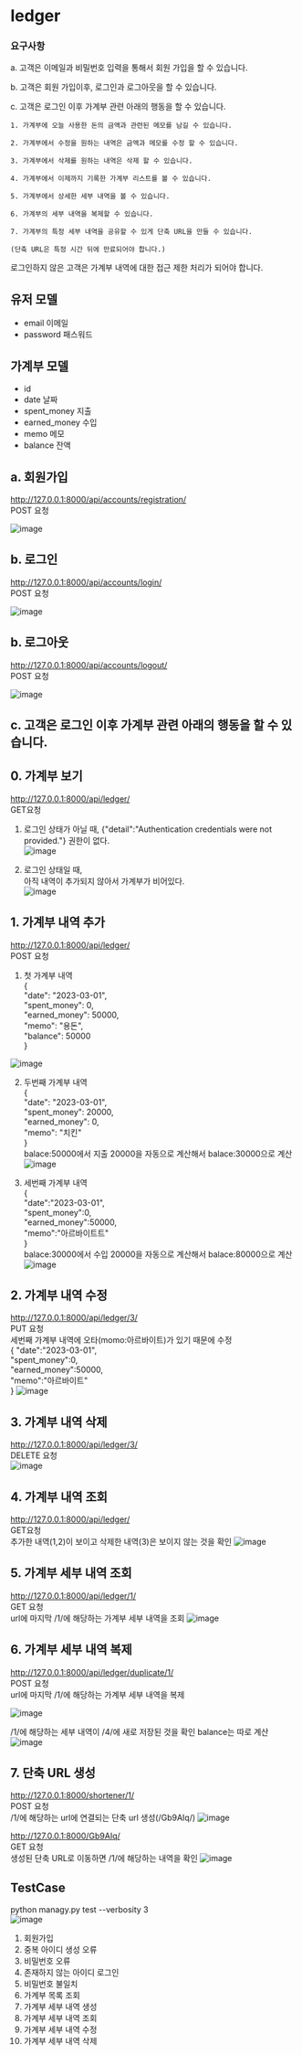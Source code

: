 # ledger


### 요구사항

a. 고객은 이메일과 비밀번호 입력을 통해서 회원 가입을 할 수 있습니다.

b. 고객은 회원 가입이후, 로그인과 로그아웃을 할 수 있습니다. 

c. 고객은 로그인 이후 가계부 관련 아래의 행동을 할 수 있습니다. 

    1. 가계부에 오늘 사용한 돈의 금액과 관련된 메모를 남길 수 있습니다. 
    
    2. 가계부에서 수정을 원하는 내역은 금액과 메모를 수정 할 수 있습니다. 
    
    3. 가계부에서 삭제를 원하는 내역은 삭제 할 수 있습니다. 
    
    4. 가계부에서 이제까지 기록한 가계부 리스트를 볼 수 있습니다. 
    
    5. 가계부에서 상세한 세부 내역을 볼 수 있습니다. 
    
    6. 가계부의 세부 내역을 복제할 수 있습니다.
    
    7. 가계부의 특정 세부 내역을 공유할 수 있게 단축 URL을 만들 수 있습니다.
    
    (단축 URL은 특정 시간 뒤에 만료되어야 합니다.)

로그인하지 않은 고객은 가계부 내역에 대한 접근 제한 처리가 되어야 합니다.
## 유저 모델
- email 이메일
- password 패스워드

## 가계부 모델
- id
- date 날짜
- spent_money 지출
- earned_money 수입
- memo 메모
- balance 잔액

## a. 회원가입
http://127.0.0.1:8000/api/accounts/registration/  
POST 요청  

![image](https://user-images.githubusercontent.com/110436172/224178345-3f6b3921-9875-4ba5-b8bc-29a26fc549d2.png)


## b. 로그인
http://127.0.0.1:8000/api/accounts/login/  
POST 요청  

![image](https://user-images.githubusercontent.com/110436172/224178436-c170684b-1423-4eba-9536-40fee2883428.png)


## b. 로그아웃
http://127.0.0.1:8000/api/accounts/logout/  
POST 요청  

![image](https://user-images.githubusercontent.com/110436172/224178504-776bd19f-301e-458e-9efb-57b5ef80ab02.png)


## c. 고객은 로그인 이후 가계부 관련 아래의 행동을 할 수 있습니다.   
## 0. 가계부 보기  
http://127.0.0.1:8000/api/ledger/  
GET요청  
1. 로그인 상태가 아닐 때, {"detail":"Authentication credentials were not provided."} 권한이 없다.  
![image](https://user-images.githubusercontent.com/110436172/224178939-64545a95-959a-400b-a11a-782b5c68e2c7.png)

2. 로그인 상태일 때,  
아직 내역이 추가되지 않아서 가계부가 비어있다.  
![image](https://user-images.githubusercontent.com/110436172/224178828-ecf5ab8c-1e68-4626-a9b8-741fb7a4f3e9.png)

## 1. 가계부 내역 추가
http://127.0.0.1:8000/api/ledger/  
POST 요청  
1. 첫 가계부 내역  
{  
    "date": "2023-03-01",   
    "spent_money": 0,  
    "earned_money": 50000,  
    "memo": "용돈",  
    "balance": 50000  
}  

![image](https://user-images.githubusercontent.com/110436172/224181329-4b09dc35-2fb7-4d39-b179-bbd2cef3bcc9.png)

2. 두번째 가계부 내역  
{  
    "date": "2023-03-01",  
    "spent_money": 20000,  
    "earned_money": 0,  
    "memo": "치킨"  
}  
balace:50000에서 지출 20000을 자동으로 계산해서 balace:30000으로 계산  
![image](https://user-images.githubusercontent.com/110436172/224181804-e933884b-b213-4f14-9136-a9cab9f08927.png)

3. 세번째 가계부 내역  
{  
    "date":"2023-03-01",  
    "spent_money":0,  
    "earned_money":50000,  
    "memo":"아르바이트트"  
}  
balace:30000에서 수입 20000을 자동으로 계산해서 balace:80000으로 계산
![image](https://user-images.githubusercontent.com/110436172/224182347-7adac736-cdf7-4f53-90b8-52cd0be0eaae.png)

## 2. 가계부 내역 수정
http://127.0.0.1:8000/api/ledger/3/  
PUT 요청  
세번째 가계부 내역에 오타(momo:아르바이트)가 있기 때문에 수정  
{ 
    "date":"2023-03-01",  
    "spent_money":0,  
    "earned_money":50000,  
    "memo":"아르바이트"  
} 
![image](https://user-images.githubusercontent.com/110436172/224182602-8c41ac9f-5922-42d9-ad1b-55703439a8ab.png)

## 3. 가계부 내역 삭제
http://127.0.0.1:8000/api/ledger/3/  
DELETE 요청  
![image](https://user-images.githubusercontent.com/110436172/224182700-76780000-90ce-4fca-98e0-91b1c9a84453.png)

## 4. 가계부 내역 조회
http://127.0.0.1:8000/api/ledger/  
GET요청  
추가한 내역(1,2)이 보이고 삭제한 내역(3)은 보이지 않는 것을 확인
![image](https://user-images.githubusercontent.com/110436172/224183109-0a0c5df3-b561-491d-a9b0-8fc6e3892746.png)

 
## 5. 가계부 세부 내역 조회
http://127.0.0.1:8000/api/ledger/1/  
GET 요청  
url에 마지막 /1/에 해당하는 가계부 세부 내역을 조회
![image](https://user-images.githubusercontent.com/110436172/224183329-c8233925-3b07-40f6-af8b-b932930e441a.png)

## 6. 가계부 세부 내역 복제
http://127.0.0.1:8000/api/ledger/duplicate/1/  
POST 요청  
url에 마지막 /1/에 해당하는 가계부 세부 내역을 복제

![image](https://user-images.githubusercontent.com/110436172/224183109-0a0c5df3-b561-491d-a9b0-8fc6e3892746.png)

/1/에 해당하는 세부 내역이 /4/에 새로 저장된 것을 확인
balance는 따로 계산
![image](https://user-images.githubusercontent.com/110436172/224183594-1474329b-8667-454d-9a34-555df25c678f.png)

## 7. 단축 URL 생성
http://127.0.0.1:8000/shortener/1/  
POST 요청  
/1/에 해당하는 url에 연결되는 단축 url 생성(/Gb9AIq/)
![image](https://user-images.githubusercontent.com/110436172/224183780-1d5f1559-db98-4210-9749-fa0eab488bbe.png)

http://127.0.0.1:8000/Gb9AIq/  
GET 요청  
생성된 단축 URL로 이동하면 /1/에 해당하는 내역을 확인
![image](https://user-images.githubusercontent.com/110436172/224183881-c1d456f7-be04-4e65-b0ba-c845a1e6e57e.png)

## TestCase
python managy.py test --verbosity 3  
![image](https://user-images.githubusercontent.com/110436172/224205188-6c51b7e7-1cc3-458b-8e80-0ba928d45503.png)  
1. 회원가입
2. 중복 아이디 생성 오류
3. 비밀번호 오류
4. 존재하지 않는 아이디 로그인
5. 비밀번호 불일치
6. 가계부 목록 조회
7. 가계부 세부 내역 생성
8. 가계부 세부 내역 조회
9. 가계부 세부 내역 수정
10. 가계부 세부 내역 삭제


